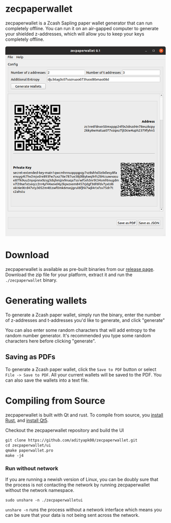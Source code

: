 # zecpaperwallet
zecpaperwallet is a Zcash Sapling paper wallet generator that can run completely offline. You can run it on an air-gapped computer to generate your shielded z-addresses, which will allow you to keep your keys completely offline. 

![Paper Wallet](images/paperui.png)

# Download
zecpaperwallet is available as pre-built binaries from our [release page](https://github.com/adityapk00/zecpaperwallet/releases). Download the zip file for your platform, extract it and run the `./zecpaperwallet` binary. 

# Generating wallets
To generate a Zcash paper wallet, simply run the binary, enter the number of z-addresses and t-addresses you'd like to generate, and click "generate"

You can also enter some random characters that will add entropy to the random number generator. It's recommended you type some random characters here before clicking "generate".

## Saving as PDFs
To generate a Zcash paper wallet, click the `Save to PDF` button or select `File -> Save to PDF`. All your current wallets will be saved to the PDF. You can also save the wallets into a text file.

# Compiling from Source
zecpaperwallet is built with Qt and rust. To compile from source, you [install Rust](https://www.rust-lang.org/tools/install), and [install Qt5](https://doc.qt.io/qt-5/gettingstarted.html). 

Checkout the zecpaperwallet repository and build the UI
```
git clone https://github.com/adityapk00/zecpaperwallet.git
cd zecpaperwallet/ui
qmake paperwallet.pro
make -j4
```

### Run without network
If you are running a newish version of Linux, you can be doubly sure that the process is not contacting the network by running zecpaperwallet without the network namespace.

```
sudo unshare -n ./zecpaperwalletui
```
`unshare -n` runs the process without a network interface which means you can be sure that your data is not being sent across the network. 
